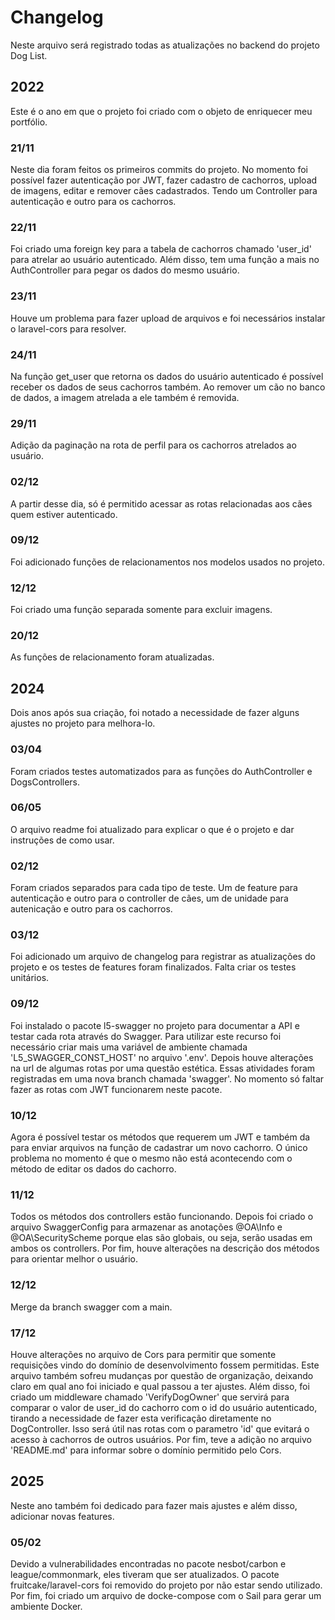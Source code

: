 # Changelog

Neste arquivo será registrado todas as atualizações no backend do projeto Dog List.

## 2022

Este é o ano em que o projeto foi criado com o objeto de enriquecer meu portfólio.

### 21/11

Neste dia foram feitos os primeiros commits do projeto. No momento foi possível fazer autenticação por JWT, fazer cadastro de cachorros, upload de imagens, editar e remover cães cadastrados. Tendo um Controller para autenticação e outro para os cachorros.

### 22/11

Foi criado uma foreign key para a tabela de cachorros chamado 'user_id' para atrelar ao usuário autenticado. Além disso, tem uma função a mais no AuthController para pegar os dados do mesmo usuário.

### 23/11

Houve um problema para fazer upload de arquivos e foi necessários instalar o laravel-cors para resolver.

### 24/11

Na função get_user que retorna os dados do usuário autenticado é possível receber os dados de seus cachorros também. Ao remover um cão no banco de dados, a imagem atrelada a ele também é removida. 

### 29/11

Adição da paginação na rota de perfil para os cachorros atrelados ao usuário.

### 02/12

A partir desse dia, só é permitido acessar as rotas relacionadas aos cães quem estiver autenticado.

### 09/12

Foi adicionado funções de relacionamentos nos modelos usados no projeto.

### 12/12

Foi criado uma função separada somente para excluir imagens.

### 20/12

As funções de relacionamento foram atualizadas.

## 2024

Dois anos após sua criação, foi notado a necessidade de fazer alguns ajustes no projeto para melhora-lo.

### 03/04

Foram criados testes automatizados para as funções do AuthController e DogsControllers.

### 06/05

O arquivo readme foi atualizado para explicar o que é o projeto e dar instruções de como usar.

### 02/12

Foram criados separados para cada tipo de teste. Um de feature para autenticação e outro para o controller de cães, um de unidade para autenicação e outro para os cachorros. 

### 03/12

Foi adicionado um arquivo de changelog para registrar as atualizações do projeto e os testes de features foram finalizados. Falta criar os testes unitários.

### 09/12

Foi instalado o pacote l5-swagger no projeto para documentar a API e testar cada rota através do Swagger. Para utilizar este recurso foi necessário criar mais uma variável de ambiente chamada 'L5_SWAGGER_CONST_HOST' no arquivo '.env'. Depois houve alterações na url de algumas rotas por uma questão estética. Essas atividades foram registradas em uma nova branch chamada 'swagger'. No momento só faltar fazer as rotas com JWT funcionarem neste pacote.

### 10/12

Agora é possível testar os métodos que requerem um JWT e também da para enviar arquivos na função de cadastrar um novo cachorro. O único problema no momento é que o mesmo não está acontecendo com o método de editar os dados do cachorro.

### 11/12

Todos os métodos dos controllers estão funcionando. Depois foi criado o arquivo SwaggerConfig para armazenar as anotações @OA\Info e @OA\SecurityScheme porque elas são globais, ou seja, serão usadas em ambos os controllers. Por fim, houve alterações na descrição dos métodos para orientar melhor o usuário.

### 12/12

Merge da branch swagger com a main.

### 17/12

Houve alterações no arquivo de Cors para permitir que somente requisições vindo do domínio de desenvolvimento fossem permitidas. Este arquivo também sofreu mudanças por questão de organização, deixando claro em qual ano foi iniciado e qual passou a ter ajustes. Além disso, foi criado um middleware chamado 'VerifyDogOwner' que servirá para comparar o valor de user_id do cachorro com o id do usuário autenticado, tirando a necessidade de fazer esta verificação diretamente no DogController. Isso será útil nas rotas com o parametro 'id' que evitará o acesso à cachorros de outros usuários. Por fim, teve a adição no arquivo 'README.md' para informar sobre o domínio permitido pelo Cors.

## 2025

Neste ano também foi dedicado para fazer mais ajustes e além disso, adicionar novas features.

### 05/02

Devido a vulnerabilidades encontradas no pacote nesbot/carbon e league/commonmark, eles tiveram que ser atualizados. O pacote fruitcake/laravel-cors foi removido do projeto por não estar sendo utilizado. Por fim, foi criado um arquivo de docke-compose com o Sail para gerar um ambiente Docker.